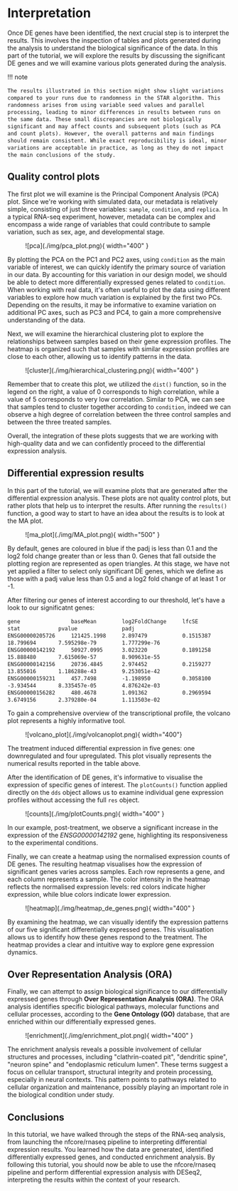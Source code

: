 # Interpretation

Once DE genes have been identified, the next crucial step is to interpret the results. This involves the inspection of tables and plots generated during the analysis to understand the biological significance of the data. In this part of the tutorial, we will explore the results by discussing the significant DE genes and we will examine various plots generated during the analysis.

!!! note

    The results illustrated in this section might show slight variations compared to your runs due to randomness in the STAR algorithm. This randomness arises from using variable seed values and parallel processing, leading to minor differences in results between runs on the same data. These small discrepancies are not biologically significant and may affect counts and subsequent plots (such as PCA and count plots). However, the overall patterns and main findings should remain consistent. While exact reproducibility is ideal, minor variations are acceptable in practice, as long as they do not impact the main conclusions of the study.


## Quality control plots

The first plot we will examine is the Principal Component Analysis (PCA) plot. Since we're working with simulated data, our metadata is relatively simple, consisting of just three variables: `sample`, `condition`, and `replica`. In a typical RNA-seq experiment, however, metadata can be complex and encompass a wide range of variables that could contribute to sample variation, such as sex, age, and developmental stage. 

<figure markdown="span">
  ![pca](./img/pca_plot.png){ width="400" }
</figure>

By plotting the PCA on the PC1 and PC2 axes, using `condition` as the main variable of interest, we can quickly identify the primary source of variation in our data. By accounting for this variation in our design model, we should be able to detect more differentially expressed genes related to `condition`. When working with real data, it's often useful to plot the data using different variables to explore how much variation is explained by the first two PCs. Depending on the results, it may be informative to examine variation on additional PC axes, such as PC3 and PC4, to gain a more comprehensive understanding of the data.

Next, we will examine the hierarchical clustering plot to explore the relationships between samples based on their gene expression profiles. The heatmap is organized such that samples with similar expression profiles are close to each other, allowing us to identify patterns in the data.

<figure markdown="span">
  ![cluster](./img/hierarchical_clustering.png){ width="400" }
</figure>

Remember that to create this plot, we utilized the `dist()` function, so in the legend on the right, a value of 0 corresponds to high correlation, while a value of 5 corresponds to very low correlation. Similar to PCA, we can see that samples tend to cluster together according to `condition`, indeed we can observe a high degree of correlation between the three control samples and between the three treated samples. 

Overall, the integration of these plots suggests that we are working with high-quality data and we can confidently proceed to the differential expression analysis.


## Differential expression results

In this part of the tutorial, we will examine plots that are generated after the differential expression analysis. These plots are not quality control plots, but rather plots that help us to interpret the results. 
After running the `results()` function, a good way to start to have an idea about the results is to look at the MA plot. 

<figure markdown="span">
  ![ma_plot](./img/MA_plot.png){ width="500" }
</figure>

By default, genes are coloured in blue if the padj is less than 0.1 and the log2 fold change greater than or less than 0. Genes that fall outside the plotting region are represented as open triangles. At this stage, we have not yet applied a filter to select only significant DE genes, which we define as those with a padj value less than 0.5 and a log2 fold change of at least 1 or -1.

After filtering our genes of interest according to our threshold, let's have a look to our significatnt genes:

```tsv
gene                baseMean        log2FoldChange     lfcSE          stat            pvalue              padj
ENSG00000205726     121425.1998     2.897479           0.1515387      18.799694       7.595298e-79        1.777299e-76
ENSG00000142192     50927.0995      3.023220           0.1891258      15.888480       7.615069e-57        8.909631e-55
ENSG00000142156     20736.4845      2.974452           0.2159277      13.855016       1.186288e-43        9.253051e-42
ENSG00000159231     457.7498        -1.198950          0.3058100      -3.934544       8.335457e-05        4.876242e-03
ENSG00000156282     480.4678        1.091362           0.2969594      3.6749156       2.379280e-04        1.113503e-02
```

To gain a comprehensive overview of the transcriptional profile, the volcano plot represents a highly informative tool.

<figure markdown="span">
  ![volcano_plot](./img/volcanoplot.png){ width="400"}
</figure>

The treatment induced differential expression in five genes: one downregulated and four upregulated. This plot visually represents the numerical results reported in the table above.

After the identification of DE genes, it's informative to visualise the expression of specific genes of interest. The `plotCounts()` function applied directly on the `dds` object allows us to examine individual gene expression profiles without accessing the full `res` object.


<figure markdown="span">
  ![counts](./img/plotCounts.png){ width="400" }
</figure>

In our example, post-treatment, we observe a significant increase in the expression of the *ENSG00000142192* gene, highlighting its responsiveness to the experimental conditions.

Finally, we can create a heatmap using the normalised expression counts of DE genes. The resulting heatmap visualises how the expression of significant genes varies across samples. Each row represents a gene, and each column represents a sample. The color intensity in the heatmap reflects the normalised expression levels: red colors indicate higher expression, while blue colors indicate lower expression.

<figure markdown="span">
  ![heatmap](./img/heatmap_de_genes.png){ width="400" }
</figure>

By examining the heatmap, we can visually identify the expression patterns of our five significant differentially expressed genes. This visualisation allows us to identify how these genes respond to the treatment. The heatmap provides a clear and intuitive way to explore gene expression dynamics.


## Over Representation Analysis (ORA)

Finally, we can attempt to assign biological significance to our differentially expressed genes through **Over Representation Analysis (ORA)**. The ORA analysis identifies specific biological pathways, molecular functions and cellular processes, according to the **Gene Ontology (GO)** database, that are enriched within our differentially expressed genes. 

<figure markdown="span">
  ![enrichment](./img/enrichment_plot.png){ width="400" }
</figure>

The enrichment analysis reveals a possible involvement of cellular structures and processes, including "clathrin-coated pit", "dendritic spine", "neuron spine" and "endoplasmic reticulum lumen". These terms suggest a focus on cellular transport, structural integrity and protein processing, especially in neural contexts. This pattern points to pathways related to cellular organization and maintenance, possibly playing an important role in the biological condition under study.


## Conclusions

In this tutorial, we have walked through the steps of the RNA-seq analysis, from launching the nfcore/rnaseq pipeline to interpreting differential expression results. You learned how the data are generated, identified differentially expressed genes, and conducted enrichment analysis. By following this tutorial, you should now be able to use the nfcore/rnaseq pipeline and perform differential expression analysis with DESeq2, interpreting the results within the context of your research.